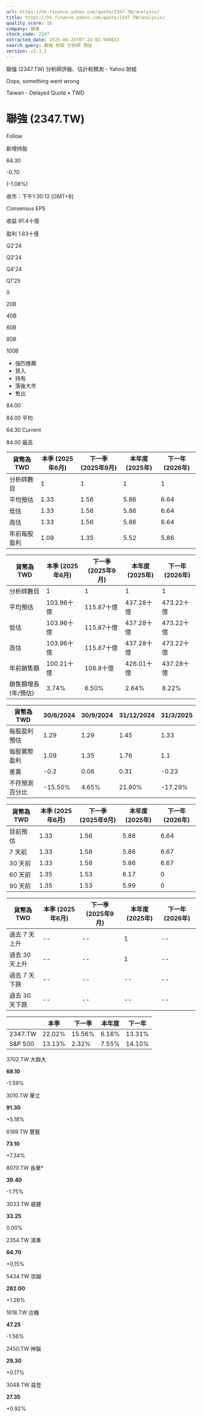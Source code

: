 ```yaml
---
url: https://hk.finance.yahoo.com/quote/2347.TW/analysis/
title: https://hk.finance.yahoo.com/quote/2347.TW/analysis/
quality_score: 10
company: 聯強
stock_code: 2347
extracted_date: 2025-06-25T07:24:02.949633
search_query: 聯強 財報 分析師 預估
version: v3.3.2
---
```


聯強 (2347.TW) 分析師評級、估計和預測 - Yahoo 財經


Oops, something went wrong

 

Taiwan - Delayed Quote • TWD 

# 聯強 (2347.TW)

Follow

 

新增持股

64.30

-0.70

(-1.08%)

收市：下午1:30:12 [GMT+8]

Consensus EPS

收益 91.4十億

盈利 1.83十億

Q2'24

Q3'24

Q4'24

Q1'25

0

20B

40B

60B

80B

100B

* 強烈推薦
* 買入
* 持有
* 落後大市
* 售出

84.00

84.00 平均

64.30 Current

84.00 最高

| 貨幣為TWD | 本季 (2025年6月) | 下一季 (2025年9月) | 本年度 (2025年) | 下一年 (2026年) |
| --- | --- | --- | --- | --- |
| 分析師數目 | 1 | 1 | 1 | 1 |
| 平均預估 | 1.33 | 1.56 | 5.86 | 6.64 |
| 低估 | 1.33 | 1.56 | 5.86 | 6.64 |
| 高估 | 1.33 | 1.56 | 5.86 | 6.64 |
| 年前每股盈利 | 1.09 | 1.35 | 5.52 | 5.86 |

| 貨幣為TWD | 本季 (2025年6月) | 下一季 (2025年9月) | 本年度 (2025年) | 下一年 (2026年) |
| --- | --- | --- | --- | --- |
| 分析師數目 | 1 | 1 | 1 | 1 |
| 平均預估 | 103.96十億 | 115.87十億 | 437.28十億 | 473.22十億 |
| 低估 | 103.96十億 | 115.87十億 | 437.28十億 | 473.22十億 |
| 高估 | 103.96十億 | 115.87十億 | 437.28十億 | 473.22十億 |
| 年前銷售額 | 100.21十億 | 108.8十億 | 426.01十億 | 437.28十億 |
| 銷售額增長 (年/預估) | 3.74% | 6.50% | 2.64% | 8.22% |

| 貨幣為TWD | 30/6/2024 | 30/9/2024 | 31/12/2024 | 31/3/2025 |
| --- | --- | --- | --- | --- |
| 每股盈利預估 | 1.29 | 1.29 | 1.45 | 1.33 |
| 每股實際盈利 | 1.09 | 1.35 | 1.76 | 1.1 |
| 差異 | -0.2 | 0.06 | 0.31 | -0.23 |
| 不符預測百分比 | -15.50% | 4.65% | 21.80% | -17.29% |

| 貨幣為TWD | 本季 (2025年6月) | 下一季 (2025年9月) | 本年度 (2025年) | 下一年 (2026年) |
| --- | --- | --- | --- | --- |
| 目前預估 | 1.33 | 1.56 | 5.86 | 6.64 |
| 7 天前 | 1.33 | 1.58 | 5.86 | 6.67 |
| 30 天前 | 1.33 | 1.58 | 5.86 | 6.67 |
| 60 天前 | 1.35 | 1.53 | 6.17 | 0 |
| 90 天前 | 1.35 | 1.53 | 5.99 | 0 |

| 貨幣為TWD | 本季 (2025年6月) | 下一季 (2025年9月) | 本年度 (2025年) | 下一年 (2026年) |
| --- | --- | --- | --- | --- |
| 過去 7 天上升 | -- | -- | 1 | -- |
| 過去 30 天上升 | -- | -- | 1 | -- |
| 過去 7 天下跌 | -- | -- | -- | -- |
| 過去 30 天下跌 | -- | -- | -- | -- |

|  | 本季 | 下一季 | 本年度 | 下一年 |
| --- | --- | --- | --- | --- |
| 2347.TW | 22.02% | 15.56% | 6.16% | 13.31% |
| S&P 500 | 13.13% | 2.32% | 7.55% | 14.10% |

3702.TW  大聯大

**68.10**

-1.59%

3010.TW  華立

**91.30**

+5.18%

6189.TW  豐藝

**73.10**

+7.34%

8070.TW  長華\*

**39.40**

-1.75%

3033.TW  威健

**33.25**

0.00%

2354.TW  鴻準

**64.70**

+0.15%

5434.TW  崇越

**282.00**

+1.26%

1618.TW  合機

**47.25**

-1.56%

2450.TW  神腦

**29.30**

+0.17%

3048.TW  益登

**27.35**

+0.92%